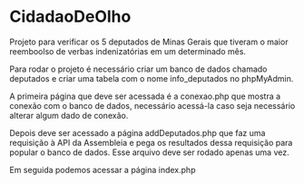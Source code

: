 # CidadaoDeOlho
Projeto para verificar os 5 deputados de Minas Gerais que tiveram o maior reemboolso de verbas indenizatórias em um determinado mês.


Para rodar o projeto é necessário criar um banco de dados chamado deputados e criar uma tabela com o nome info_deputados no phpMyAdmin.

A primeira página que deve ser acessada é a conexao.php que mostra a conexão com o banco de dados, necessário acessá-la caso seja necessário alterar algum dado de conexão.

Depois deve ser acessado a página addDeputados.php que faz uma requisição à API da Assembleia e pega os resultados dessa requisição para popular o banco de dados. Esse arquivo deve ser rodado apenas uma vez.

Em seguida podemos acessar a página index.php
